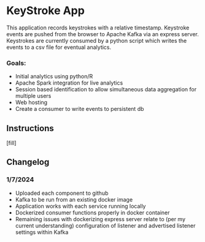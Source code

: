 # KeyStroke App

This application records keystrokes with a relative timestamp. 
Keystroke events are pushed from the browser to Apache Kafka via an express server.
Keystrokes are currently consumed by a python script which writes the events to a csv file for eventual analytics.
### Goals: 
- Initial analytics using python/R
- Apache Spark integration for live analytics
- Session based identification to allow simultaneous data aggregation for multiple users
- Web hosting
- Create a consumer to write events to persistent db

## Instructions

[fill]

## Changelog
### 1/7/2024
- Uploaded each component to github
- Kafka to be run from an existing docker image
- Application works with each service running locally
- Dockerized consumer functions properly in docker container
- Remaining issues with dockerizing express server relate to (per my current understanding) configuration of listener and advertised listener settings within Kafka
